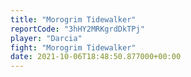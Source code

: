 ```yaml
---
title: "Morogrim Tidewalker"
reportCode: "3hHY2MRKgrdDkTPj"
player: "Darcia"
fight: "Morogrim Tidewalker"
date: 2021-10-06T18:48:50.877000+00:00
---
```

